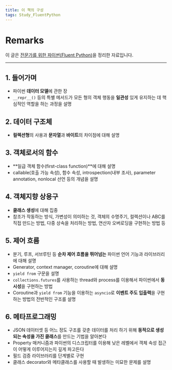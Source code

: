 ```yaml
---
title: 이 책의 구성
tags: Study_FluentPython
---
```


# Remarks
이 글은 [전문가를 위한 파이썬(Fluent Python)](https://books.google.co.kr/books/about/%EC%A0%84%EB%AC%B8%EA%B0%80%EB%A5%BC_%EC%9C%84%ED%95%9C_%ED%8C%8C%EC%9D%B4%EC%8D%AC.html?id=NJpIDwAAQBAJ&printsec=frontcover&source=kp_read_button&redir_esc=y#v=onepage&q&f=false)을 정리한 자료입니다.

<!--more-->

---

## 1. 들어가며
- 파이썬 **데이터 모델**에 관한 장
- `__repr__()` 등의 특별 메서드가 모든 형의 객체 행동을 **일관성** 있게 유지하는 데 핵심적인 역할을 하는 과정을 설명


## 2. 데이터 구조체
- **컬렉션형**의 사용과 **문자열**과 **바이트**의 차이점에 대해 설명


## 3. 객체로서의 함수
- **일급 객체 함수(first-class function)**에 대해 설명
- callable(호출 가능 속성), 함수 속성, introspection(내부 조사), parameter annotation, nonlocal 선언 등의 개념을 설명


## 4. 객체지향 상용구
- **클래스 생성**에 대해 집중
- 참조가 작동하는 방식, 가변성이 의미하는 것, 객체의 수명주기, 컬렉션이나 ABC를 직접 만드는 방법, 다중 상속을 처리하는 방법, 연산자 오버로딩을 구현하는 방법 등


## 5. 제어 흐름
- 분기, 루프, 서브루틴 등 **순차 제어 흐름을 뛰어넘는** 파이썬 언어 기능과 라이브러리에 대해 설명
- Generator, context manager, coroutine에 대해 설명 
- `yield from` 구문을 설명
- `collections.futures`를 사용하는 thread와 process를 이용해서 파이썬에서 **동시성**을 구현하는 방법
- Coroutine과 `yield from` 기능을 이용하는 `asyncio`로 **이벤트 주도 입출력**을 구현하는 방법의 전반적인 구조를 설명


## 6. 메타프로그래밍
- JSON 데이터셋 등 어느 정도 구조를 갖춘 데이터를 처리 하기 위해 **동적으로 생성되는 속성을 가진 클래스**를 만드는 기법을 알아본다
- Property 매커니즘과 파이썬의 디스크립터를 이용해 낮은 레벨에서 객체 속성 접근이 어떻게 이루어지는지 깊게 파고든다
- 필드 검증 라이브러리를 단계별로 구현
- 클래스 decorator와 메타클래스를 사용할 때 발생하는 미묘한 문제를 설명
